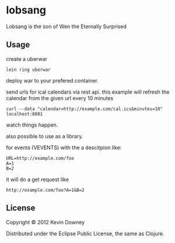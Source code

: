 # lobsang

Lobsang is the son of Wen the Eternally Surprised

## Usage

create a uberwar

    lein ring uberwar

deploy war to your prefered container.

send urls for ical calendars via rest api.
this example will refresh the calendar from the given url every 10 minutes

    curl --data "calendar=http://example.com/cal.ics&minutes=10" localhost:8081

watch things happen.

also possible to use as a library.

for events (VEVENTS) with the a descitpion like:

    URL=http://example.com/foo
    A=1
    B=2

it will do a get request like 
    
    http://example.com/foo?A=1&B=2

## License

Copyright © 2012 Kevin Downey

Distributed under the Eclipse Public License, the same as Clojure.
